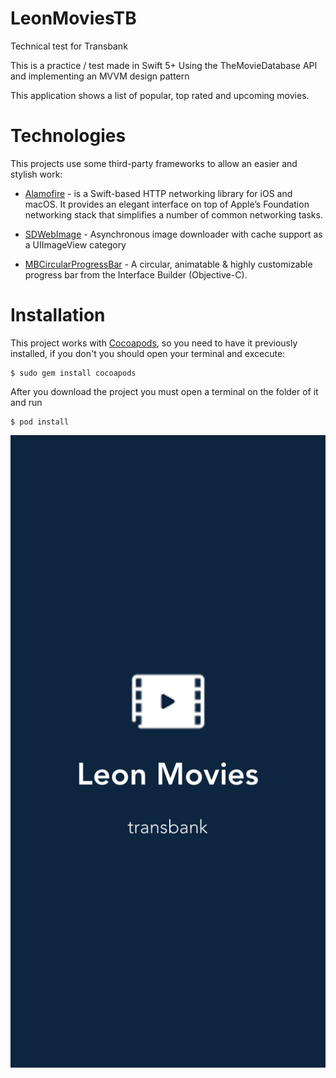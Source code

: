 # LeonMoviesTB
Technical test for Transbank

This is a practice / test made in Swift 5+ Using the TheMovieDatabase API and implementing an MVVM design pattern

This application shows a list of popular, top rated and upcoming movies.

# Technologies

This projects use some third-party frameworks to allow an easier and stylish work:

* [Alamofire](https://github.com/Alamofire/Alamofire) - is a Swift-based HTTP networking library for iOS and macOS. It provides an elegant interface on top of Apple’s Foundation networking stack that simplifies a number of common networking tasks.

* [SDWebImage](https://github.com/SDWebImage/SDWebImage) - Asynchronous image downloader with cache support as a UIImageView category

* [MBCircularProgressBar](https://github.com/MatiBot/MBCircularProgressBar) - A circular, animatable & highly customizable progress bar from the Interface Builder (Objective-C).

# Installation

This project works with [Cocoapods](https://cocoapods.org/), so you need to have it previously installed, if you don't you should open your terminal and excecute:
```
$ sudo gem install cocoapods
```

After you download the project you must open a terminal on the folder of it and run 
```
$ pod install
```

![alt text](https://github.com/leonfernando00/LeonMoviesTB/blob/main/image.png?raw=true)
